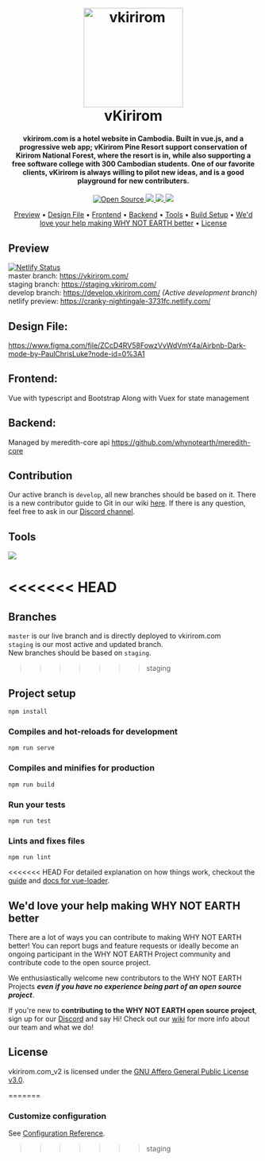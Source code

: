 <h1 align="center">
  <br>
  <a href="https://res.cloudinary.com/die9ji2vn/image/upload/v1560304571/vKirirom_logo_qm390e"><img src="https://res.cloudinary.com/die9ji2vn/image/upload/v1560304571/vKirirom_logo_qm390e.jpg" alt="vkirirom" width="200"></a>
  <br>
  vKirirom
  <br>
</h1>

<h4 align="center">vkirirom.com is a hotel website in Cambodia. Built in vue.js, and a progressive web app; vKirirom Pine Resort support conservation of Kirirom National Forest, where the resort is in, while also supporting a free software college with 300 Cambodian students. One of our favorite clients, vKirirom is always willing to pilot new ideas, and is a good playground for new contributers.</h4>

<p align="center">
  <a href="https://badges.frapsoft.com/os/v1/open-source">
    <img src="https://badges.frapsoft.com/os/v1/open-source.svg"
         alt="Open Source">
  </a>
  <a href="https://img.shields.io/discord/453020970354081812">
      <img src="https://img.shields.io/discord/453020970354081812.svg">
  </a>
  <a href="https://img.shields.io/badge/PRs-welcome-brightgreen">
      <img src="https://img.shields.io/badge/PRs-welcome-brightgreen.svg?style=flat">
  </a>
  <a href="https://www.paypal.me/paulchrisluke">
    <img src="https://img.shields.io/badge/$-donate-ff69b4.svg?maxAge=2592000&amp;style=flat">
  </a>
</p> 


<p align="center">
  <a href="#preview">Preview</a> •
  <a href="#design-file">Design File</a> •
  <a href="#frontend">Frontend</a> •
  <a href="#backend">Backend</a> •
  <a href="#tools">Tools</a> •
  <a href="#build-setup">Build Setup</a> •
  <a href="#wed-love-your-help-making-WHY-NOT-EARTH-better">We'd love your help making WHY NOT EARTH better</a> •
  <a href="#license">License</a>
</p>

## Preview 
[![Netlify Status](https://api.netlify.com/api/v1/badges/517904aa-4d58-4733-b22d-8e29166000cb/deploy-status)](https://app.netlify.com/sites/cranky-nightingale-3731fc/deploys)  
master branch: https://vkirirom.com/  
staging branch: https://staging.vkirirom.com/  
develop branch: https://develop.vkirirom.com/  *(Active development branch)*  
netlify preview: https://cranky-nightingale-3731fc.netlify.com/

## Design File:

https://www.figma.com/file/ZCcD4RV58FowzVvWdVmY4a/Airbnb-Dark-mode-by-PaulChrisLuke?node-id=0%3A1

## Frontend:
Vue with typescript and Bootstrap
Along with Vuex for state management

## Backend:
Managed by meredith-core api https://github.com/whynotearth/meredith-core

## Contribution
Our active branch is `develop`, all new branches should be based on it. There is a new contributor guide to Git in our wiki [here](https://github.com/whynotearth/shinta-mani-wild/wiki/New-Contributor-Guide-to-Git). If there is any question, feel free to ask in our [Discord channel](https://discord.gg/NEuaH7).  

## Tools

[<img src="https://raw.githubusercontent.com/whynotearth/shinta-mani-wild/master/src/assets/img/browserstack-logo.png">](https://browserstack.com)

<<<<<<< HEAD
=======
## Branches
`master` is our live branch and is directly deployed to vkirirom.com  
`staging` is our most active and updated branch.  
New branches should be based on `staging`.
>>>>>>> staging

## Project setup
```
npm install
```

### Compiles and hot-reloads for development
```
npm run serve
```

### Compiles and minifies for production
```
npm run build
```

### Run your tests
```
npm run test
```

### Lints and fixes files
```
npm run lint
```

<<<<<<< HEAD
For detailed explanation on how things work, checkout the [guide](http://vuejs-templates.github.io/webpack/) and [docs for vue-loader](http://vuejs.github.io/vue-loader).

## We'd love your help making WHY NOT EARTH better

There are a lot of ways you can contribute to making WHY NOT EARTH better! You can report bugs and feature requests or ideally become an ongoing participant in the WHY NOT EARTH Project community and contribute code to the open source project.

We enthusiastically welcome new contributors to the WHY NOT EARTH Projects **_even if you have no experience being part of an open source project_**.  

If you're new to **contributing to the WHY NOT EARTH open source project**, sign up for our [Discord](https://discord.gg/EBpyFM3) and say Hi! Check out our [wiki](https://github.com/whynotearth/whynot.earth/wiki) for more info about our team and what we do!

## License

vkirirom.com_v2 is licensed under the [GNU Affero General Public License v3.0](LICENSE).

=======
### Customize configuration
See [Configuration Reference](https://cli.vuejs.org/config/).
>>>>>>> staging
